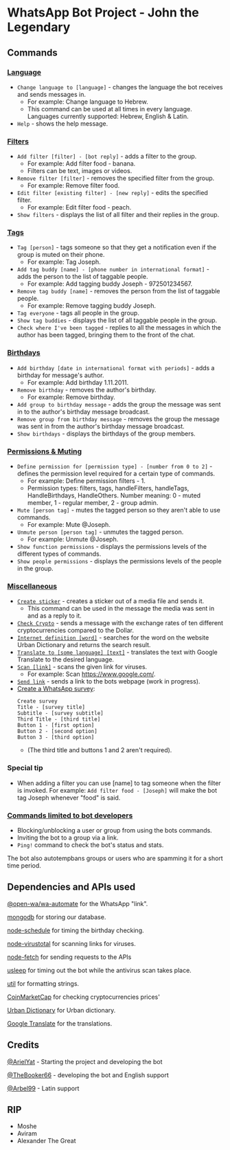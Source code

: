 # WhatsApp Bot Project - John the Legendary

## Commands

### [Language](ModulesDatabase/HandleLanguage.js)

- `Change language to [language]` - changes the language the bot receives and sends messages in.
  - For example: Change language to Hebrew.
  - This command can be used at all times in every language. Languages currently supported: Hebrew, English & Latin.
- `Help` - shows the help message.

### [Filters](ModulesDatabase/HandleFilters.js)

- `Add filter [filter] - [bot reply]` - adds a filter to the group.
  - For example: Add filter food - banana.
  - Filters can be text, images or videos.
- `Remove filter [filter]` - removes the specified filter from the group.
  - For example: Remove filter food.
- `Edit filter [existing filter] - [new reply]` - edits the specified filter.
  - For example: Edit filter food - peach.
- `Show filters` - displays the list of all filter and their replies in the group.

### [Tags](ModulesDatabase/HandleTags.js)

- `Tag [person]` - tags someone so that they get a notification even if the group is muted on their phone.
  - For example: Tag Joseph.
- `Add tag buddy [name] - [phone number in international format]` - adds the person to the list of taggable people.
  - For example: Add tagging buddy Joseph - 972501234567.
- `Remove tag buddy [name]` - removes the person from the list of taggable people.
  - For example: Remove tagging buddy Joseph.
- `Tag everyone` - tags all people in the group.
- `Show tag buddies` - displays the list of all taggable people in the group.
- `Check where I've been tagged` - replies to all the messages in which the author has been tagged, bringing them to the front of the chat.

### [Birthdays](ModulesDatabase/HandleBirthdays.js)

- `Add birthday [date in international format with periods]` - adds a birthday for message's author.
  - For example: Add birthday 1.11.2011.
- `Remove birthday` - removes the author's birthday.
  - For example: Remove birthday.
- `Add group to birthday message` - adds the group the message was sent in to the author's birthday message broadcast.
- `Remove group from birthday message` - removes the group the message was sent in from the author's birthday message broadcast.
- `Show birthdays` - displays the birthdays of the group members.

### [Permissions & Muting](ModulesDatabase/HandlePermissions.js)

- `Define permission for [permission type] - [number from 0 to 2]` - defines the permission level required for a certain type of commands.
  - For example: Define permission filters - 1.
  - Permission types: filters, tags, handleFilters, handleTags, HandleBirthdays, HandleOthers.
  Number meaning: 0 - muted member, 1 - regular member, 2 - group admin.
- `Mute [person tag]` - mutes the tagged person so they aren't able to use commands.
  - For example: Mute @Joseph.
- `Unmute person [person tag]` - unmutes the tagged person.
  - For example: Unmute @Joseph.
- `Show function permissions` - displays the permissions levels of the different types of commands.
- `Show people permissions` - displays the permissions levels of the people in the group.

### [Miscellaneous](ModulesImmediate)

- [`Create sticker`](ModulesImmediate/HandleStickers.js) - creates a sticker out of a media file and sends it.
  - This command can be used in the message the media was sent in and as a reply to it.
- [`Check Crypto`](ModulesImmediate/HandleAPIs.js) - sends a message with the exchange rates of ten different cryptocurrencies compared to the Dollar.
- [`Internet definition [word]`](ModulesImmediate/HandleAPIs.js) - searches for the word on the website Urban Dictionary and returns the search result.
- [`Translate to [some language] [text]`](ModulesImmediate/HandleAPIs.js) - translates the text with Google Translate to the desired language.
- [`Scan [link]`](ModulesImmediate/HandleURLs.js) - scans the given link for viruses.
  - For example: Scan https://www.google.com/.
- [`Send link`](ModuleWebsite/HandleWebsite.js) - sends a link to the bots webpage (work in progress).
- [Create a WhatsApp survey](ModulesImmediate/HandleSurveys.js):
  ```
  Create survey
  Title - [survey title]
  Subtitle - [survey subtitle]
  Third Title - [third title]
  Button 1 - [first option]
  Button 2 - [second option]
  Button 3 - [third option]
  ```
  - (The third title and buttons 1 and 2 aren't required).

<!---
### [Deletion from the database](ModulesDatabase/HandleDB.js)

- `Delete this group from the database` - deletes all of the group's information from the database.
- `Delete me from the database` - deletes all of the author's information from the database.

**Use these commands with caution, their effects are irreversible**
--->

### Special tip

- When adding a filter you can use [name] to tag someone when the filter is invoked. For
  example: `Add filter food - [Joseph]` will make the bot tag Joseph whenever "food" is said.

### [Commands limited to bot developers](ModulesDatabase/HandleAdminFunctions.js)

- Blocking/unblocking a user or group from using the bots commands.
- Inviting the bot to a group via a link.
- `Ping!` command to check the bot's status and stats.

The bot also autotempbans groups or users who are spamming it for a short time period.

## Dependencies and APIs used

[@open-wa/wa-automate](https://www.npmjs.com/package/@open-wa/wa-automate) for the WhatsApp "link".

[mongodb](https://www.npmjs.com/package/mongodb) for storing our database.

[node-schedule](https://www.npmjs.com/package/node-schedule) for timing the birthday checking.

[node-virustotal](https://www.npmjs.com/package/node-virustotal) for scanning links for viruses.

[node-fetch](https://www.npmjs.com/package/node-fetch) for sending requests to the APIs

[usleep](https://www.npmjs.com/package/usleep) for timing out the bot while the antivirus scan takes place.

[util](https://www.npmjs.com/package/util) for formatting strings.

[CoinMarketCap](https://pro-api.coinmarketcap.com/v1/cryptocurrency/listings/latest) for checking cryptocurrencies
prices'

[Urban Dictionary](https://api.urbandictionary.com/v0/define?term=) for Urban dictionary.

[Google Translate](https://translate.googleapis.com/translate_a/single?client=gtx&sl=auto&tl=en&dt=t&q=query) for the translations.

## Credits

[@ArielYat](https://github.com/ArielYat) - Starting the project and developing the bot

[@TheBooker66](https://github.com/TheBooker66) - developing the bot and English support

[@Arbel99](https://github.com/Arbel99) - Latin support

## RIP

- Moshe
- Aviram
- Alexander The Great
